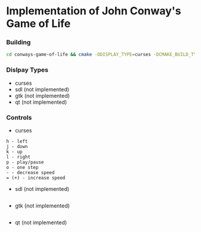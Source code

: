 # Implementation of John Conway's Game of Life

### Building
```bash
cd conways-game-of-life && cmake -DDISPLAY_TYPE=curses -DCMAKE_BUILD_TYPE=Release -Bbuild/ -S./ && cmake --build build/ -j8
```

### Dislpay Types
- curses
- sdl (not implemented)
- gtk (not implemented)
- qt (not implemented)

### Controls
- curses
```
h - left
j - down
k - up
l - right
p - play/pause
o - one step
- - decrease speed
= (+) - increase speed
```
- sdl (not implemented)
```
```
- gtk (not implemented)
```
```
- qt (not implemented)
```
```
